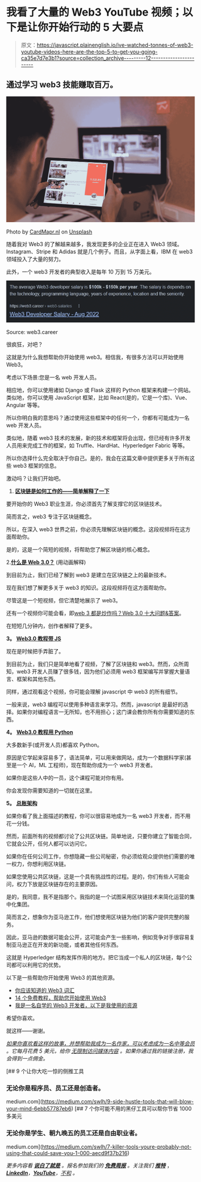 # 我看了大量的 Web3 YouTube 视频；以下是让你开始行动的 5 大要点

> 原文：<https://javascript.plainenglish.io/ive-watched-tonnes-of-web3-youtube-videos-here-are-the-top-5-to-get-you-going-ca35e7d7e3b1?source=collection_archive---------12----------------------->

## 通过学习 web3 技能赚取百万。

![](img/444ba7ce8e3b54b22a569ce60946f55a.png)

Photo by [CardMapr.nl](https://unsplash.com/@cardmapr?utm_source=medium&utm_medium=referral) on [Unsplash](https://unsplash.com?utm_source=medium&utm_medium=referral)

随着我对 Web3 的了解越来越多，我发现更多的企业正在进入 Web3 领域。Instagram、Stripe 和 Adidas 就是几个例子。而且，从字面上看，IBM 在 web3 领域投入了大量的努力。

此外，一个 web3 开发者的典型收入是每年 10 万到 15 万美元。

![](img/f171fb58c3c30785f6c99a70c52dbee6.png)

Source: web3.career

很疯狂，对吧？

这就是为什么我想帮助你开始使用 web3。相信我，有很多方法可以开始使用 Web3。

考虑以下场景:您是一名 web 开发人员。

相应地，你可以使用诸如 Django 或 Flask 这样的 Python 框架来构建一个网站。类似地，你可以使用 JavaScript 框架，比如 React(是的，它是一个库)、Vue、Angular 等等。

所以你明白我的意思吗？通过使用这些框架中的任何一个，你都有可能成为一名 web 开发人员。

类似地，随着 web3 技术的发展，新的技术和框架将会出现，但已经有许多开发人员用来完成工作的框架，如 Truffle、HardHat、Hyperledger Fabric 等等。

所以你选择什么完全取决于你自己。是的，我会在这篇文章中提供更多关于所有这些 web3 框架的信息。

激动吗？让我们开始吧。

1.  [**区块链是如何工作的——简单解释了一下**](https://youtu.be/SSo_EIwHSd4)

要开始你的 Web3 职业生涯，你必须首先了解支撑它的区块链技术。

简而言之，web3 专注于区块链概念。

所以，在深入 web3 世界之前，你必须先理解区块链的概念。这段视频将在这方面帮助你。

是的，这是一个简短的视频，将帮助您了解区块链的核心概念。

2.[**什么是 Web 3.0？**](https://youtu.be/nHhAEkG1y2U) (用动画解释)

到目前为止，我们已经了解到 web3 是建立在区块链之上的最新技术。

现在我们想了解更多关于 web3 的知识。这段视频将在这方面帮助你。

尽管这是一个短视频，但它清楚地展示了 web3。

还有一个视频你可能会看，即[web 3 都是炒作吗？Web 3.0 十大问题&答案](https://youtu.be/wHTcrmhskto)。

在短短几分钟内，创作者解释了更多。

**3。** [**Web3.0 教程带 JS**](https://youtu.be/gyMwXuJrbJQ)

现在是时候把手弄脏了。

到目前为止，我们只是简单地看了视频，了解了区块链和 web3。然而，众所周知，web3 开发人员赚了很多钱，因为他们必须用 web3 框架编写并掌握大量语言、框架和其他东西。

同样，通过观看这个视频，你可能会理解 javascript 中 web3 的所有细节。

一般来说，web3 编程可以使用多种语言来学习。然而，javascript 是最好的选择。如果你对编程语言一无所知，也不用担心；这门课会教你所有你需要知道的东西。

**4。** [**Web3.0 教程用 Python**](https://youtu.be/M576WGiDBdQ)

大多数新手(或开发人员)都喜欢 Python。

原因是它学起来容易多了，语法简单，可以用来做网站，成为一个数据科学家(甚至是一个 AI，ML 工程师)，现在帮助你成为一个 web3 开发者。

如果你是这些人中的一员，这个课程可能对你有用。

你会发现你需要知道的一切就在这里。

**5。** [**总账架构**](https://youtu.be/iTV89Tqfmgk)

如果你看了我上面描述的教程，你可以很容易地成为一名 web3 开发者，而不用花一分钱。

然而，前面所有的视频都讨论了公共区块链。简单地说，只要你建立了智能合同，它就会公开，任何人都可以访问它。

如果你在任何公司工作，你想隐藏一些公司秘密，你必须给观众提供他们需要的唯一权力，你想利用区块链。

如果您使用公共区块链，这是一个具有挑战性的过程。是的，你们有些人可能会问，权力下放是区块链存在的主要原因。

是的，我同意，我不是指那个。我指的是一个试图采用区块链技术来简化运营的集中化集团。

简而言之，想象你为亚马逊工作，他们想使用区块链为他们的客户提供完整的服务。

因此，亚马逊的数据可能会公开，这可能会产生一些影响，例如竞争对手很容易复制亚马逊正在开发的新功能，或者其他任何东西。

这就是 Hyperledger 结构发挥作用的地方。把它当成一个私人的区块链，每个公司都可以利用它的优势。

以下是一些帮助你开始使用 Web3 的其他资源。

*   [你应该知道的 Web3 词汇](/web3-vocabulary-you-should-be-aware-of-2e886c06a721)
*   [14 个免费教程，帮助您开始使用 Web3](/14-insanely-free-web3-tutorials-youll-ever-find-on-the-internet-no-bs-7e07e8690ced)
*   [我是一名自学的 Web3 开发者，以下是我使用的资源](/im-a-self-taught-web3-developer-and-here-are-the-resources-that-i-used-f64b1909fed1)

希望你喜欢。

就这样——谢谢。

[*如果你喜欢看这样的故事，并想帮助我成为一名作家，可以考虑成为一名中等会员*](https://nitinfab.medium.com/membership) *。它每月花费 5 美元，给你* [*无限制访问媒体内容*](https://nitinfab.medium.com/membership) *。如果你通过我的链接注册，我会得到一点佣金。*

[](https://medium.com/swlh/9-side-hustle-tools-that-will-blow-your-mind-6ebb57787eb6) [## 9 个让你大吃一惊的侧推工具

### 无论你是程序员、员工还是创造者。

medium.com](https://medium.com/swlh/9-side-hustle-tools-that-will-blow-your-mind-6ebb57787eb6) [](https://medium.com/swlh/7-killer-tools-youre-probably-not-using-that-could-save-you-1-000-aecd9f37b216) [## 7 个你可能不用的黑仔工具可以帮你节省 1000 多美元

### 无论你是学生、朝九晚五的员工还是自由职业者。

medium.com](https://medium.com/swlh/7-killer-tools-youre-probably-not-using-that-could-save-you-1-000-aecd9f37b216) 

*更多内容看* [***说白了就是***](https://plainenglish.io/) *。报名参加我们的* [***免费周报***](http://newsletter.plainenglish.io/) *。关注我们* [***推特***](https://twitter.com/inPlainEngHQ) ，[***LinkedIn***](https://www.linkedin.com/company/inplainenglish/)*，*[***YouTube***](https://www.youtube.com/channel/UCtipWUghju290NWcn8jhyAw)*，*[*不和*](https://discord.gg/GtDtUAvyhW) *。*